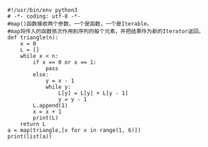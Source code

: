 


    #!/usr/bin/env python3
    # -*- coding: utf-8 -*-
    #map()函数接收两个参数，一个是函数，一个是Iterable。
    #map将传入的函数依次作用到序列的每个元素，并把结果作为新的Iterator返回。
    def triangle(n):
        x = 0
        L = []
        while x < n:
            if x == 0 or x == 1:
                pass
            else:
                y = x - 1
                while y:
                    L[y] = L[y] + L[y - 1]
                    y = y - 1
            L.append(1)
            x = x + 1
            print(L)
        return L
    a = map(triangle,[x for x in range(1, 6)])
    print(list(a))